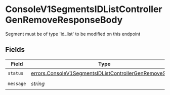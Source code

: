# ConsoleV1SegmentsIDListControllerGenRemoveResponseBody

Segment must be of type 'id_list' to be modified on this endpoint


## Fields

| Field                                                                                                                              | Type                                                                                                                               | Required                                                                                                                           | Description                                                                                                                        |
| ---------------------------------------------------------------------------------------------------------------------------------- | ---------------------------------------------------------------------------------------------------------------------------------- | ---------------------------------------------------------------------------------------------------------------------------------- | ---------------------------------------------------------------------------------------------------------------------------------- |
| `status`                                                                                                                           | [errors.ConsoleV1SegmentsIDListControllerGenRemoveStatus](../../models/errors/consolev1segmentsidlistcontrollergenremovestatus.md) | :heavy_check_mark:                                                                                                                 | N/A                                                                                                                                |
| `message`                                                                                                                          | *string*                                                                                                                           | :heavy_check_mark:                                                                                                                 | N/A                                                                                                                                |